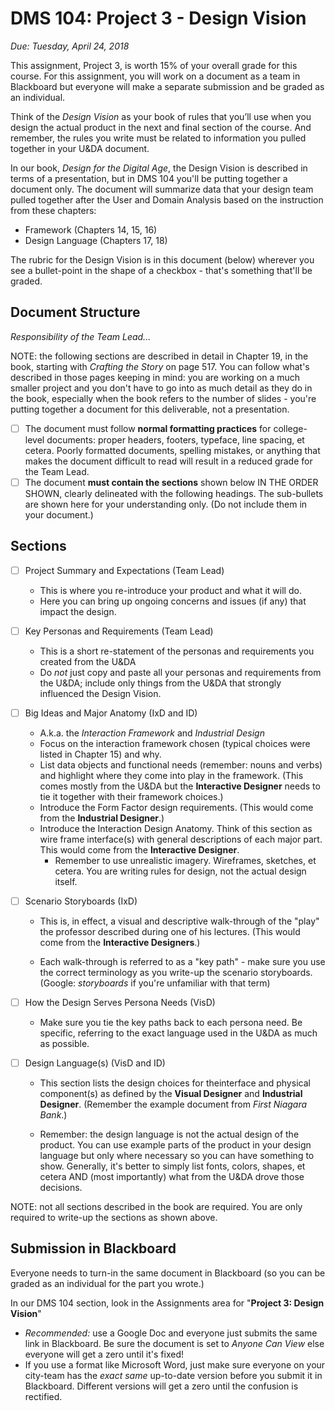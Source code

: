 # DMS 104: Project 3 - Design Vision

*Due: Tuesday, April 24, 2018*

This assignment, Project 3, is worth 15% of your overall grade for this course.  For this assignment, you will work on a document as a team in Blackboard but everyone will make a separate submission and be graded as an individual.

Think of the *Design Vision* as your book of rules that you’ll use when you design the actual product in the next and final section of the course.  And remember, the rules you write must be related to information you pulled together in your U&DA document.

In our book, *Design for the Digital Age*, the Design Vision is described in terms of a presentation, but in DMS 104 you'll be putting together a document only. The document will summarize  data that your design team pulled together after the User and Domain Analysis based on the instruction from these chapters:  

- Framework (Chapters 14, 15, 16)
- Design Language (Chapters 17, 18)

The rubric for the Design Vision is in this document (below) wherever you see a bullet-point in the shape of a checkbox - that's something that'll be graded. 

## Document Structure

*Responsibility of the Team Lead...*

NOTE: the following sections are described in detail in Chapter 19, in the book, starting with *Crafting the Story* on page 517.  You can follow what's described in those pages keeping in mind: you are working on a much smaller project and you don't have to go into as much detail as they do in the book, especially
when the book refers to the number of slides - you're putting together a document for this deliverable, not a presentation.

- [ ] The document must follow **normal formatting practices** for college-level documents: proper headers, footers, typeface, line spacing, et cetera.  Poorly formatted documents, spelling mistakes, or anything that makes the document difficult to read will result in a reduced grade for the Team Lead.
- [ ] The document **must contain the sections** shown below IN THE ORDER SHOWN, clearly delineated with the following headings. The sub-bullets are shown here for your understanding only. (Do not include them in your document.)

## Sections

- [ ] Project Summary and Expectations (Team Lead)

  - This is where you re-introduce your product and what it will do.
  - Here you can bring up ongoing concerns and issues (if any) that impact the design.

- [ ] Key Personas and Requirements (Team Lead)

  - This is a short re-statement of the personas and requirements you created from the U&DA
  - Do *not* just copy and paste all your personas and requirements from the U&DA; include only things from the U&DA that strongly influenced the Design Vision.

- [ ] Big Ideas and Major Anatomy (IxD and ID)

  - A.k.a. the *Interaction Framework* and *Industrial Design*
  - Focus on the interaction framework chosen (typical choices were listed in Chapter 15) and why. 
  - List data objects and functional needs (remember: nouns and verbs) and highlight where they come into play in the framework. (This comes mostly from the U&DA but the **Interactive Designer** needs to tie it together with their framework choices.) 
  - Introduce the Form Factor design requirements. (This would come from the **Industrial Designer**.)
  - Introduce the Interaction Design Anatomy.  Think of this section as wire frame interface(s) with general descriptions of each major part.  This would come from the **Interactive Designer**.
    - Remember to use unrealistic imagery. Wireframes, sketches, et cetera. You are writing rules for design, not the actual design itself.

- [ ] Scenario Storyboards (IxD)

  - This is, in effect, a visual and descriptive walk-through of the "play" the professor described during one of his lectures. (This would come from the **Interactive Designers**.)

  - Each walk-through is referred to as a "key path" - make sure you use the correct terminology as you write-up the scenario storyboards.  (Google: *storyboards* if you're unfamiliar with that term)

- [ ] How the Design Serves Persona Needs (VisD)

  - Make sure you tie the key paths back to each persona need.  Be specific, referring to the exact language used in the U&DA as much as possible.

- [ ] Design Language(s) (VisD and ID)

  - This section lists the design choices for theinterface and physical component(s) as defined by the **Visual Designer** and **Industrial Designer**.  (Remember the example document from *First Niagara Bank*.)

  - Remember: the design language is not the actual design of the product.  You can use example parts of the product in your design language but only where necessary so you can have something to show. Generally, it's better to simply list fonts, colors, shapes, et cetera AND (most importantly) what from the U&DA drove those decisions.

NOTE: not all sections described in the book are required.  You are only required to write-up the sections as shown above.

## Submission in Blackboard

Everyone needs to turn-in the same document in Blackboard (so you can be graded as an individual for the part you wrote.)

In our DMS 104 section, look in the Assignments area for "**Project 3: Design Vision**"

- *Recommended:* use a Google Doc and everyone just submits the same link in Blackboard.  Be sure the document is set to *Anyone Can View* else everyone will get a zero until it's fixed!
- If you use a format like Microsoft Word, just make sure everyone on your city-team has the *exact same* up-to-date version before you submit it in Blackboard.  Different versions will get a zero until the confusion is rectified.  